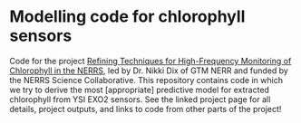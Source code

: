 # Modelling code for chlorophyll sensors  

Code for the project [Refining Techniques for High-Frequency Monitoring of Chlorophyll in the NERRS](https://nerrssciencecollaborative.org/project/Dix20), led by Dr. Nikki Dix of GTM NERR and funded by the NERRS Science Collaborative. This repository contains code in which we try to derive the most [appropriate] predictive model for extracted chlorophyll from YSI EXO2 sensors. See the linked project page for all details,  project outputs, and links to code from other parts of the project!  
